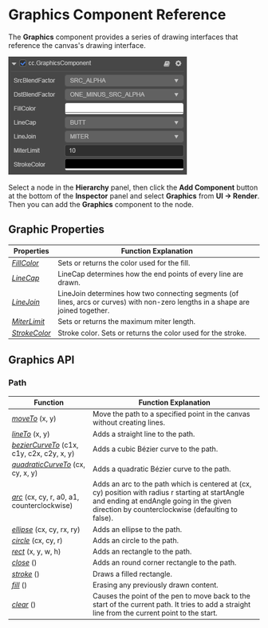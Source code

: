 # Graphics Component Reference

The __Graphics__ component provides a series of drawing interfaces that reference the canvas's drawing interface.

![](graphics/graphics.png)

Select a node in the __Hierarchy__ panel, then click the __Add Component__ button at the bottom of the __Inspector__ panel and select __Graphics__ from __UI -> Render__. Then you can add the __Graphics__ component to the node.

## Graphic Properties

| Properties | Function Explanation |
| -------------- | ----------- |
| [*FillColor*](graphics/fillColor.md)     | Sets or returns the color used for the fill. |
| [*LineCap*](graphics/lineCap.md) | LineCap determines how the end points of every line are drawn. |
| [*LineJoin*](graphics/lineJoin.md)       | LineJoin determines how two connecting segments (of lines, arcs or curves) with non-zero lengths in a shape are joined together. |
| [*MiterLimit*](graphics/miterLimit.md)   | Sets or returns the maximum miter length.  |
| [*StrokeColor*](graphics/strokeColor.md) | Stroke color. Sets or returns the color used for the stroke. |
<!-- [LineWidth](graphics/lineWidth.md): Current line width. -->

## Graphics API

### Path

| Function | Function Explanation |
| -------------- | ----------- |
| [*moveTo*](graphics/moveTo.md) (x, y) | Move the path to a specified point in the canvas without creating lines. |
| [*lineTo*](graphics/lineTo.md) (x, y) | Adds a straight line to the path. |
| [*bezierCurveTo*](graphics/bezierCurveTo.md) (c1x, c1y, c2x, c2y, x, y) | Adds a cubic Bézier curve to the path. |
| [*quadraticCurveTo*](graphics/quadraticCurveTo.md) (cx, cy, x, y) | Adds a quadratic Bézier curve to the path. |
| [*arc*](graphics/arc.md) (cx, cy, r, a0, a1, counterclockwise) | Adds an arc to the path which is centered at (cx, cy) position with radius r starting at startAngle and ending at endAngle going in the given direction by counterclockwise (defaulting to false). |
| [*ellipse*](graphics/ellipse.md) (cx, cy, rx, ry) | Adds an ellipse to the path. |
| [*circle*](graphics/circle.md) (cx, cy, r) | Adds an circle to the path. |
| [*rect*](graphics/rect.md) (x, y, w, h) | Adds an rectangle to the path. |
| [*close*](graphics/close.md) () | Adds an round corner rectangle to the path. |
| [*stroke*](graphics/stroke.md) () | Draws a filled rectangle. |
| [*fill*](graphics/fill.md) () | Erasing any previously drawn content. |
| [*clear*](graphics/clear.md) () | Causes the point of the pen to move back to the start of the current path. It tries to add a straight line from the current point to the start. |
